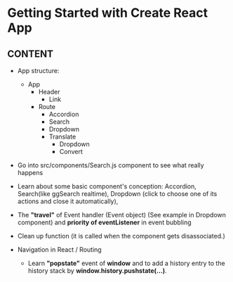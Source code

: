 # Getting Started with Create React App

## CONTENT
* App structure:
    * App
        * Header
            * Link
        * Route
            * Accordion
            * Search
            * Dropdown
            * Translate
                * Dropdown
                * Convert
* Go into src/components/Search.js component to see what really happens
* Learn about some basic component's conception: Accordion, Search(like ggSearch realtime), Dropdown (click to choose one of its actions and close it automatically), 
* The **"travel"** of Event handler (Event object) (See example in Dropdown component)
and **priority of eventListener** in event bubbling
* Clean up function (it is called when the component gets disassociated.)

* Navigation in React / Routing
    * Learn **"popstate"** event of **window** and to add a history entry to the history stack by **window.history.pushstate(...)**.


